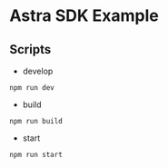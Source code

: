 # Astra SDK Example

## Scripts

- develop
```
npm run dev
```

- build
```
npm run build
```

- start
```
npm run start
```